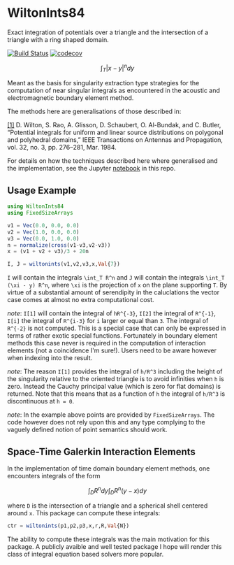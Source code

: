 # WiltonInts84

Exact integration of potentials over a triangle and the intersection of a triangle with a ring shaped domain.

[![Build Status](https://travis-ci.org/krcools/WiltonInts84.jl.svg?branch=master)](https://travis-ci.org/krcools/WiltonInts84.jl)
[![codecov](https://codecov.io/gh/krcools/WiltonInts84.jl/branch/master/graph/badge.svg)](https://codecov.io/gh/krcools/WiltonInts84.jl)


```math
\int_T |x-y|^n dy
```

Meant as the basis for singularity extraction type strategies for the computation of near singular integrals as encountered in the acoustic and electromagnetic boundary element method.

The methods here are generalisations of those described in:

[[1]](http://ieeexplore.ieee.org/xpls/abs_all.jsp?arnumber=1143304&tag=1) D. Wilton, S. Rao, A. Glisson, D. Schaubert, O. Al-Bundak, and C. Butler, “Potential integrals for uniform and linear source distributions on polygonal and polyhedral domains,” IEEE Transactions on Antennas and Propagation, vol. 32, no. 3, pp. 276–281, Mar. 1984.

For details on how the techniques described here where generalised and the implementation, see the Jupyter [notebook](http://nbviewer.jupyter.org/github/krcools/WiltonInts84.jl/blob/master/docs/notebooks/Wilton_integrals_up_to_arbitrary_degree.ipynb) in this repo.

## Usage Example

```julia
using WiltonInts84
using FixedSizeArrays

v1 = Vec(0.0, 0.0, 0.0)
v2 = Vec(1.0, 0.0, 0.0)
v3 = Vec(0.0, 1.0, 0.0)
n = normalize(cross(v1-v3,v2-v3))
x = (v1 + v2 + v3)/3 + 20n

I, J = wiltonints(v1,v2,v3,x,Val{7})
```

`I` will contain the integrals ``\int_T R^n`` and `J` will contain the integrals ``\int_T (\xi - y) R^n``, where ``\xi`` is the projection of ``x`` on the plane supporting ``T``. By virtue of a substantial amount of serendipity in the caluclations the vector case comes at almost no extra computational cost.

*note*: `I[1]` will contain the integral of ``hR^{-3}``, `I[2]` the integral of ``R^{-1}``, `I[i]` the integral of ``R^{i-3}`` for `i` larger or equal than `3`. The integral of ``R^{-2}`` is not computed. This is a special case that can only be expressed in terms of rather exotic special functions. Fortunately in boundary element methods this case never is required in the computation of interaction elements (not a coincidence I'm sure!). Users need to be aware however when indexing into the result.

*note*: The reason `I[1]` provides the integral of ``h/R^3`` including  the height of the singularity relative to the oriented triangle is to avoid infinities when `h` is zero. Instead the Cauchy principal value (which is zero for flat domains) is returned. Note that this means that as a function of `h` the integral of ``h/R^3`` is discontinuous at ``h = 0``.

*note*: In the example above points are provided by `FixedSizeArrays`. The code however does not rely upon this and any type complying to the vaguely defined notion of point semantics should work.

## Space-Time Galerkin Interaction Elements

In the implementation of time domain boundary element methods, one encounters integrals of the form

```math
\int_D R^n dy
\int_D R^n (y-x) dy
```

where ``D`` is the intersection of a triangle and a spherical shell centered around ``x``. This package can compute these integrals:

```julia
ctr = wiltonints(p1,p2,p3,x,r,R,Val{N})
```

The ability to compute these integrals was the main motivation for this package. A publicly avaible and well tested package I hope will render this class of integral equation based solvers more popular.
